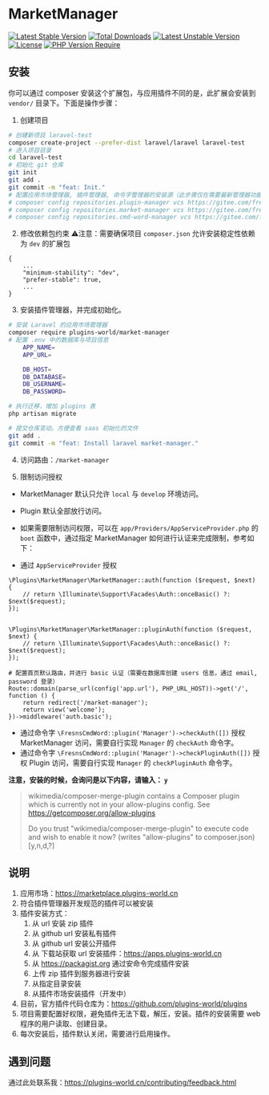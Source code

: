 # MarketManager

[![Latest Stable Version](http://poser.pugx.org/plugins-world/market-manager/v)](https://packagist.org/packages/plugins-world/market-manager)
[![Total Downloads](http://poser.pugx.org/plugins-world/market-manager/downloads)](https://packagist.org/packages/plugins-world/market-manager)
[![Latest Unstable Version](http://poser.pugx.org/plugins-world/market-manager/v/unstable)](https://packagist.org/packages/plugins-world/market-manager) [![License](http://poser.pugx.org/plugins-world/market-manager/license)](https://packagist.org/packages/plugins-world/market-manager)
[![PHP Version Require](http://poser.pugx.org/plugins-world/market-manager/require/php)](https://packagist.org/packages/plugins-world/market-manager)


## 安装

你可以通过 composer 安装这个扩展包，与应用插件不同的是，此扩展会安装到 `vendor/` 目录下。下面是操作步骤：

1. 创建项目
```bash
# 创建新项目 laravel-test
composer create-project --prefer-dist laravel/laravel laravel-test
# 进入项目目录
cd laravel-test
# 初始化 git 仓库
git init
git add .
git commit -m "feat: Init."
# 配置应用市场管理器, 插件管理器, 命令字管理器的安装源（此步骤仅在需要最新管理器功能时配置）
# composer config repositories.plugin-manager vcs https://gitee.com/fresns/plugin-manager
# composer config repositories.market-manager vcs https://gitee.com/fresns/market-manager
# composer config repositories.cmd-word-manager vcs https://gitee.com/fresns/cmd-word-manager
```

2. 修改依赖包约束
⚠️注意：需要确保项目 `composer.json` 允许安装稳定性依赖为 `dev` 的扩展包
```
{
    ...
    "minimum-stability": "dev",
    "prefer-stable": true,
    ...
}
```

3. 安装插件管理器，并完成初始化。
```bash
# 安装 Laravel 的应用市场管理器
composer require plugins-world/market-manager
# 配置 .env 中的数据库与项目信息
	APP_NAME=
	APP_URL=

	DB_HOST=
	DB_DATABASE=
	DB_USERNAME=
	DB_PASSWORD=

# 执行迁移，增加 plugins 表
php artisan migrate

# 提交仓库变动。方便查看 saas 初始化的文件
git add .
git commit -m "feat: Install laravel market-manager."
```

4. 访问路由：`/market-manager`

5. 限制访问授权
- MarketManager 默认只允许 `local` 与 `develop` 环境访问。
- Plugin 默认全部放行访问。
- 如果需要限制访问权限，可以在 `app/Providers/AppServiceProvider.php` 的 `boot` 函数中，通过指定 MarketManager 如何进行认证来完成限制，参考如下：

- 通过 `AppServiceProvider` 授权
```
\Plugins\MarketManager\MarketManager::auth(function ($request, $next) {
    // return \Illuminate\Support\Facades\Auth::onceBasic() ?: $next($request);
});


\Plugins\MarketManager\MarketManager::pluginAuth(function ($request, $next) {
    // return \Illuminate\Support\Facades\Auth::onceBasic() ?: $next($request);
});

# 配置首页默认路由，并进行 basic 认证（需要在数据库创建 users 信息，通过 email, password 登录）
Route::domain(parse_url(config('app.url'), PHP_URL_HOST))->get('/', function () {
    return redirect('/market-manager');
    return view('welcome');
})->middleware('auth.basic');
```

- 通过命令字 `\FresnsCmdWord::plugin('Manager')->checkAuth([])` 授权 MarketManager 访问，需要自行实现 `Manager` 的 `checkAuth` 命令字。
- 通过命令字 `\FresnsCmdWord::plugin('Manager')->checkPluginAuth([])` 授权 Plugin 访问，需要自行实现 `Manager` 的 `checkPluginAuth` 命令字。


**注意，安装的时候，会询问是以下内容，请输入： `y`**
> wikimedia/composer-merge-plugin contains a Composer plugin which is currently not in your allow-plugins config. See https://getcomposer.org/allow-plugins  
> 
> Do you trust "wikimedia/composer-merge-plugin" to execute code and wish to enable it now? (writes "allow-plugins" to composer.json) [y,n,d,?]


## 说明

1. 应用市场：https://marketplace.plugins-world.cn
2. 符合插件管理器开发规范的插件可以被安装
3. 插件安装方式：
   1. 从 url 安装 zip 插件
   2. 从 github url 安装私有插件
   3. 从 github url 安装公开插件
   4. 从 下载站获取 url 安装插件：https://apps.plugins-world.cn
   5. 从 https://packagist.org 通过安命令完成插件安装
   6. 上传 zip 插件到服务器进行安装
   7. 从指定目录安装
   8. 从插件市场安装插件（开发中）
4. 目前，官方插件代码仓库为：https://github.com/plugins-world/plugins
5. 项目需要配置好权限，避免插件无法下载，解压，安装。插件的安装需要 web 程序的用户读取、创建目录。
6. 每次安装后，插件默认关闭，需要进行启用操作。


## 遇到问题

通过此处联系我：https://plugins-world.cn/contributing/feedback.html
